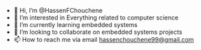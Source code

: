 - 👋 Hi, I’m @HassenFChouchene
- 👀 I’m interested in Everything related to computer science
- 🌱 I’m currently learning embedded systems
- 💞️ I’m looking to collaborate on embedded systems projects
- 📫 How to reach me via email hassenchouchene99@gmail.com

<!---
HassenFChouchene/HassenFChouchene is a ✨ special ✨ repository because its `README.md` (this file) appears on your GitHub profile.
You can click the Preview link to take a look at your changes.
--->
